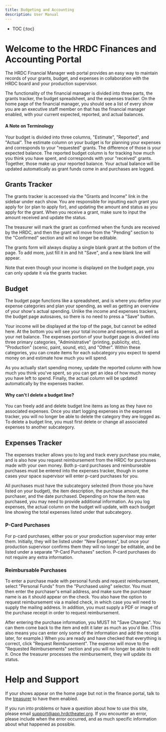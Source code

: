 ```yaml
---
title: Budgeting and Accounting
description: User Manual
---
```


* TOC
{:toc}

# Welcome to the HRDC Finances and Accounting Portal

The HRDC Financial Manager web portal provides an easy way to maintain records
of your grants, budget, and expenses in collaboration with the HRDC board
and your production supervisor.

The functionality of the financial manager is divided into three parts, the
grants tracker, the budget spreadsheet, and the expenses tracker. On the home
page of the financial manager, you should see a list of every show you are an
executive staff member on that has the financial manager enabled, with your
current expected, reported, and actual balances.

#### A Note on Terminology

Your budget is divided into three columns, "Estimate", "Reported", and
"Actual". The estimate column on your budget is for planning your expenses
and corresponds to your "requested" grants. The difference of those is your
expected balance. The reported budget column is for tracking how much you
think you have spent, and corresponds with your "received" grants. Together,
those make up your reported balance. Your actual balance will be updated
automatically as grant funds come in and purchases are logged.

## Grants Tracker

The grants tracker is accessed via the "Grants and Income" link in the sidebar
under each show. You are responsible for inputting each grant you apply for
(or plan to apply for), and updating the amount and status as you apply for the
grant. When you receive a grant, make sure to input the amount received and
update the status.

The treasurer will mark the grant as confirmed when the funds are received by
the HRDC, and then the grant will move from the "Pending" section to the
"Confirmed" section and will no longer be editable.

The grants form will always display a single blank grant at the bottom of the
page. To add more, just fill it in and hit "Save", and a new blank line will
appear.

Note that even though your income is displayed on the budget page, you can only
update it via the grants tracker.

## Budget

The budget page functions like a spreadsheet, and is where you define your
expense categories and plan your spending, as well as getting an overview of
your show's actual spending. Unlike the income and expenses trackers, the budget
page autosaves, so there is no need to press a "Save" button.

Your income will be displayed at the top of the page, but cannot be edited here.
At the bottom you will see your total income and expenses, as well as your net
balance. The expenses portion of your budget page is divided into three primary
categories, "Administrative" (printing, publicity, etc), "Production" (scenic,
paint, sound, etc), and "Other". Within these categories, you can create items
for each subcategory you expect to spend money on and estimate how much you will
spend.

As you actually start spending money, update the reported column with how much
you think you've spent, so you can get an idea of how much money you have left
to spend. Finally, the actual column will be updated automatically by the
expenses tracker.

#### Why can't I delete a budget line?

You can freely add and delete budget line items as long as they have no
associated expenses. Once you start logging expenses in the expenses tracker,
you will no longer be able to delete the category they are logged as. To delete
a budget line, you must first delete or change all associated expenses to
another subcategory.

## Expenses Tracker

The expenses tracker allows you to log and track every purchase you make, and
is also how you request reimbursement from the HRDC for purchases made with
your own money. Both p-card purchases and reimburseable purchases must be
entered into the expenses tracker, though in some cases your space supervisor
will enter p-card purchases for you.

All purchases must have the subcategory selected (from those you have listed on
your budget), the item description, the purchase amount, the purchaser, and the
date purchased. Depending on how the item was purchased, you may need to provide
additional information. As you log expenses, the actual column on the budget
will update, with each budget line showing the total expenses listed under that
subcategory.

### P-Card Purchases

For p-card purchases, either you or your production supervisor may enter them.
Initially, they will be listed under "New Expenses", but once your production
supervisor confirms them they will no longer be editable, and be listed under a
separate "P-Card Purchases" section. P-card purchases do not require any extra
information.

### Reimbursable Purchases

To enter a purchase made with personal funds and request reimbursement, select
"Personal Funds" from the "Purchased using" selector. You must then enter the
purchaser's email address, and make sure the purchaser name is as it should
appear on the check. You also have the option to request reimbursement via a
mailed check, in which case you will need to supply the mailing address.
In addition, you must supply a PDF or image of the purchase receipt in order to
request reimbursement.

After entering the purchase information, you MUST hit "Save Changes". You can
them come back to the item and edit it later as much as you'd like. (This also
means you can enter only some of the information and add the receipt later, for
example.) When you are ready and have checked that everything is correct, click
"Request Reimbursement". The expense will move to the "Requested Reimbursements"
section and you will no longer be able to edit it. Once the treasurer processes
the reimbursement, they will update its status.

# Help and Support

If your shows appear on the home page but not in the finance portal,
talk to the [treasurer](mailto:treasurer@hrdctheater.org) to
have them enabled.

If you run into problems or have a question about how to use this site, please
email [support@app.hrdctheater.org](mailto:support@app.hrdctheater.org). If you
encounter an error, please include when the error occurred, and as much
specific information about what happened as possible.
